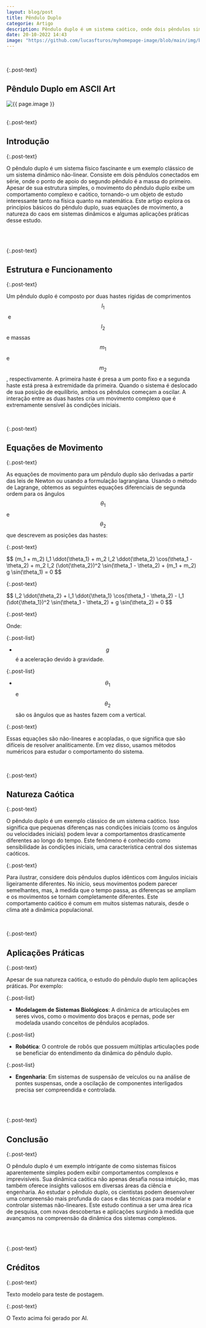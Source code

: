 ```yaml
---
layout: blog/post
title: Pêndulo Duplo
categorie: Artigo
description: Pêndulo duplo é um sistema caótico, onde dois pêndulos simples são conectados atravês de suas massas (esferas nas pontas). O pêndulo duplo apresenta um movimento mais complexo que o pêndulo simples.
date: 20-10-2022 14:43
image: "https://github.com/lucasfturos/myhomepage-image/blob/main/img/blog/Artigo/pendulo_duplo.png?raw=true"
---
```


<div class="post-line"></div>
<br />

{:.post-text}

## Pêndulo Duplo em ASCII Art

<div class="text-center" >
  <img
    src="{{ page.image }}"
    class="rounded post-img modal-trigger"
    alt="{{ page.image }}"
  />
</div>
<div class="modal-img" id="modal-img">
  <span class="close"><ion-icon name="close-outline"></ion-icon></span>
  <img class="rounded post-img modal-content" id="img-content" />
</div>
<div id="caption"></div>
<div class="post-line"></div>
<br />

{:.post-text}

## Introdução

{:.post-text}

O pêndulo duplo é um sistema físico fascinante e um exemplo clássico de um sistema dinâmico não-linear. Consiste em dois pêndulos conectados em série, onde o ponto de apoio do segundo pêndulo é a massa do primeiro. Apesar de sua estrutura simples, o movimento do pêndulo duplo exibe um comportamento complexo e caótico, tornando-o um objeto de estudo interessante tanto na física quanto na matemática. Este artigo explora os princípios básicos do pêndulo duplo, suas equações de movimento, a natureza do caos em sistemas dinâmicos e algumas aplicações práticas desse estudo.

<br />
<div class="post-line"></div>
<br />

{:.post-text}

## Estrutura e Funcionamento

{:.post-text}

Um pêndulo duplo é composto por duas hastes rígidas de comprimentos $$l_1$$​ e $$l_2$$ e massas $$m_1$$ e $$m_2$$, respectivamente. A primeira haste é presa a um ponto fixo e a segunda haste está presa à extremidade da primeira. Quando o sistema é deslocado de sua posição de equilíbrio, ambos os pêndulos começam a oscilar. A interação entre as duas hastes cria um movimento complexo que é extremamente sensível às condições iniciais.

<br />

{:.post-text}

## Equações de Movimento

{:.post-text}

As equações de movimento para um pêndulo duplo são derivadas a partir das leis de Newton ou usando a formulação lagrangiana. Usando o método de Lagrange, obtemos as seguintes equações diferenciais de segunda ordem para os ângulos $$\theta_1$$ e $$\theta_2$$ que descrevem as posições das hastes:

{:.post-text}

<div class="row flex-nowrap overflow-auto">
$$ (m_1 + m_2) l_1 \ddot{\theta_1} + m_2 l_2 \ddot{\theta_2} \cos(\theta_1 - \theta_2) + m_2 l_2 (\dot{\theta_2})^2 \sin(\theta_1 - \theta_2) + (m_1 + m_2) g \sin(\theta_1) = 0 $$
</div>

{:.post-text}

<div class="row flex-nowrap overflow-auto">
$$ l_2 \ddot{\theta_2} + l_1 \ddot{\theta_1} \cos(\theta_1 - \theta_2) - l_1 (\dot{\theta_1})^2 \sin(\theta_1 - \theta_2) + g \sin(\theta_2) = 0 $$
</div>

{:.post-text}

Onde:

{:.post-list}

-   $$g$$ é a aceleração devido à gravidade.

{:.post-list}

-   $$\theta_1$$ e $$\theta_2$$ são os ângulos que as hastes fazem com a vertical.

{:.post-text}

Essas equações são não-lineares e acopladas, o que significa que são difíceis de resolver analiticamente. Em vez disso, usamos métodos numéricos para estudar o comportamento do sistema.

<br />

{:.post-text}

## Natureza Caótica

{:.post-text}

O pêndulo duplo é um exemplo clássico de um sistema caótico. Isso significa que pequenas diferenças nas condições iniciais (como os ângulos ou velocidades iniciais) podem levar a comportamentos drasticamente diferentes ao longo do tempo. Este fenômeno é conhecido como sensibilidade às condições iniciais, uma característica central dos sistemas caóticos.

{:.post-text}

Para ilustrar, considere dois pêndulos duplos idênticos com ângulos iniciais ligeiramente diferentes. No início, seus movimentos podem parecer semelhantes, mas, à medida que o tempo passa, as diferenças se ampliam e os movimentos se tornam completamente diferentes. Este comportamento caótico é comum em muitos sistemas naturais, desde o clima até a dinâmica populacional.

<br />

{:.post-text}

## Aplicações Práticas

{:.post-text}

Apesar de sua natureza caótica, o estudo do pêndulo duplo tem aplicações práticas. Por exemplo:

{:.post-list}

-   **Modelagem de Sistemas Biológicos**: A dinâmica de articulações em seres vivos, como o movimento dos braços e pernas, pode ser modelada usando conceitos de pêndulos acoplados.

{:.post-list}

-   **Robótica**: O controle de robôs que possuem múltiplas articulações pode se beneficiar do entendimento da dinâmica do pêndulo duplo.

{:.post-list}

-   **Engenharia**: Em sistemas de suspensão de veículos ou na análise de pontes suspensas, onde a oscilação de componentes interligados precisa ser compreendida e controlada.

<br />
<div class="post-line"></div>
<br />

{:.post-text}

## Conclusão

{:.post-text}

O pêndulo duplo é um exemplo intrigante de como sistemas físicos aparentemente simples podem exibir comportamentos complexos e imprevisíveis. Sua dinâmica caótica não apenas desafia nossa intuição, mas também oferece insights valiosos em diversas áreas da ciência e engenharia. Ao estudar o pêndulo duplo, os cientistas podem desenvolver uma compreensão mais profunda do caos e das técnicas para modelar e controlar sistemas não-lineares. Este estudo continua a ser uma área rica de pesquisa, com novas descobertas e aplicações surgindo à medida que avançamos na compreensão da dinâmica dos sistemas complexos.

<br />
<div class="post-line"></div>
<br />

{:.post-text}

## Créditos

{:.post-text}

Texto modelo para teste de postagem.

{:.post-text}

O Texto acima foi gerado por AI.

<script src="https://cdnjs.cloudflare.com/ajax/libs/mathjax/2.7.4/MathJax.js?config=default"></script>
